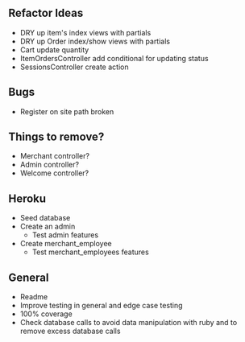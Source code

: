 ## Refactor Ideas
- DRY up item's index views with partials
- DRY up Order index/show views with partials
- Cart update quantity
- ItemOrdersController add conditional for updating status
- SessionsController create action

## Bugs
- Register on site path broken 

## Things to remove? 
- Merchant controller?
- Admin controller? 
- Welcome controller?

## Heroku
- Seed database
- Create an admin
  - Test admin features
- Create merchant_employee
  - Test merchant_employees features

## General
- Readme
- Improve testing in general and edge case testing
- 100% coverage
- Check database calls to avoid data manipulation with ruby and to remove excess database calls
